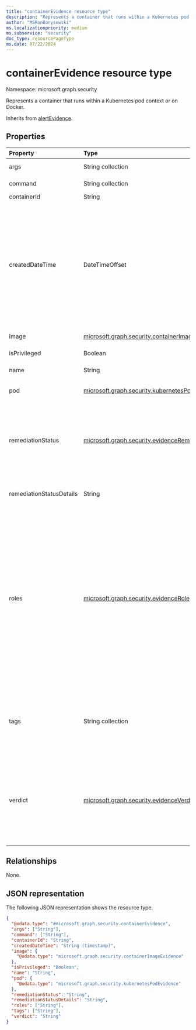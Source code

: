 ```yaml
---
title: "containerEvidence resource type"
description: "Represents a container that runs within a Kubernetes pod context or on Docker."
author: "MSRonBorysowski"
ms.localizationpriority: medium
ms.subservice: "security"
doc_type: resourcePageType
ms.date: 07/22/2024
---
```


# containerEvidence resource type

Namespace: microsoft.graph.security

Represents a container that runs within a Kubernetes pod context or on Docker.

Inherits from [alertEvidence](../resources/security-alertevidence.md).

## Properties

|Property|Type|Description|
|:---|:---|:---|
|args|String collection|The list of arguments.|
|command|String collection|The list of commands.|
|containerId|String|The container ID.|
|createdDateTime|DateTimeOffset|The date and time when the evidence was created and added to the alert. The Timestamp type represents date and time information using ISO 8601 format and is always in UTC time. For example, midnight UTC on Jan 1, 2014 is `2014-01-01T00:00:00Z`. Inherited from [alertEvidence](../resources/security-alertevidence.md). |
|image|[microsoft.graph.security.containerImageEvidence](./security-containerimageevidence.md)|The image used to run the container.|
|isPrivileged|Boolean|The privileged status.|
|name|String|The container name.|
|pod|[microsoft.graph.security.kubernetesPodEvidence](./security-kubernetespodevidence.md)|The pod this container belongs to.|
|remediationStatus|[microsoft.graph.security.evidenceRemediationStatus](../resources/security-alertevidence.md#evidenceremediationstatus-values)|Status of the remediation action taken. The possible values are: `none`, `remediated`, `prevented`, `blocked`, `notFound`, `unknownFutureValue`. Inherited from [alertEvidence](../resources/security-alertevidence.md).|
|remediationStatusDetails|String|Details about the remediation status. Inherited from [alertEvidence](../resources/security-alertevidence.md).|
|roles|[microsoft.graph.security.evidenceRole](../resources/security-alertevidence.md#evidencerole-values) collection|One or more roles that an evidence entity represents in an alert. For example, an IP address that is associated with an attacker has the evidence role `Attacker`. Possible values are: `unknown`, `contextual`, `scanned`, `source`, `destination`, `created`, `added`, `compromised`, `edited`, `attacked`, `attacker`, `commandAndControl`, `loaded`, `suspicious`, `policyViolator`, `unknownFutureValue`. Inherited from [alertEvidence](../resources/security-alertevidence.md).|
|tags|String collection|Array of custom tags associated with an evidence instance. For example, to denote a group of devices or high value assets. Inherited from [alertEvidence](../resources/security-alertevidence.md).|
|verdict|[microsoft.graph.security.evidenceVerdict](../resources/security-alertevidence.md#evidenceverdict-values)|The decision reached by automated investigation. The possible values are: `unknown`, `suspicious`, `malicious`, `noThreatsFound`, `unknownFutureValue`. Inherited from [alertEvidence](../resources/security-alertevidence.md).|

## Relationships

None.

## JSON representation

The following JSON representation shows the resource type.
<!-- {
  "blockType": "resource",
  "@odata.type": "microsoft.graph.security.containerEvidence"
}
-->
``` json
{
  "@odata.type": "#microsoft.graph.security.containerEvidence",
  "args": ["String"],
  "command": ["String"],
  "containerId": "String",
  "createdDateTime": "String (timestamp)",
  "image": {
    "@odata.type": "microsoft.graph.security.containerImageEvidence"
  },
  "isPrivileged": "Boolean",
  "name": "String",
  "pod": {
    "@odata.type": "microsoft.graph.security.kubernetesPodEvidence"
  },
  "remediationStatus": "String",
  "remediationStatusDetails": "String",
  "roles": ["String"],
  "tags": ["String"],
  "verdict": "String"
}
```
